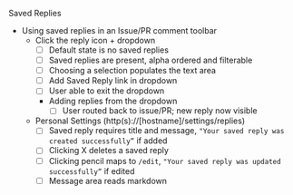 Saved Replies

- Using saved replies in an Issue/PR comment toolbar
  - Click the reply icon + dropdown
    - [ ] Default state is no saved replies
    - [ ] Saved replies are present, alpha ordered and filterable
    - [ ] Choosing a selection populates the text area
    - [ ] Add Saved Reply link in dropdown
    - [ ] User able to exit the dropdown
    - Adding replies from the dropdown
      - [ ] User routed back to issue/PR; new reply now visible
  - Personal Settings (http(s)://[hostname]/settings/replies)
    - [ ] Saved reply requires title and message, `"Your saved reply was created successfully”` if added
    - [ ] Clicking X deletes a saved reply
    - [ ] Clicking pencil maps to `/edit`, `"Your saved reply was updated successfully”` if edited
    - [ ] Message area reads markdown
